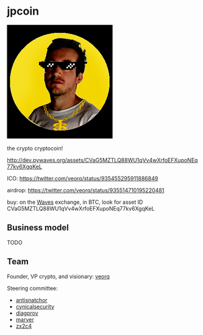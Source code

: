 # jpcoin

![jpcoin logo](jpcoin.png)

the crypto cryptocoin!

http://dev.pywaves.org/assets/CVaG5MZTLQ88WU1qVv4wXrfoEFXupoNEq77kv6XgqKeL

ICO: https://twitter.com/veorq/status/935455295911886849

airdrop: https://twitter.com/veorq/status/935514710195220481

buy: on the [Waves](https://wavesplatform.com/) exchange, in BTC, look
for asset ID CVaG5MZTLQ88WU1qVv4wXrfoEFXupoNEq77kv6XgqKeL

## Business model

TODO

## Team

Founder, VP crypto, and visionary: [veorq](https://twitter.com/veorq)

Steering committee:

* [antisnatchor](https://twitter.com/antisnatchor)
* [cynicalsecurity](https://twitter.com/cynicalsecurity)
* [diagprov](https://twitter.com/diavprov)
* [marver](https://twitter.com/marver)
* [zx2c4](https://twitter.com/zx2c4)

